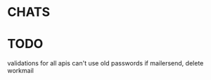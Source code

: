 # CHATS



# TODO

validations for all apis
can't use old passwords
if mailersend, delete workmail


